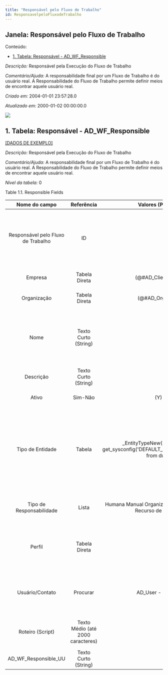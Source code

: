 ```yaml
---
title: "Responsável pelo Fluxo de Trabalho"
id: ResponsavelpeloFluxodeTrabalho
---
```

<div id="d206348e1" class="section chapter">

<div class="titlepage">

<div>

<div>

## Janela: Responsável pelo Fluxo de Trabalho

</div>

</div>

</div>

<div class="toc">

<div class="toc-title">

Conteúdo:

</div>

  - <span class="section">[1. Tabela: Responsável -
    AD\_WF\_Responsible](#d206348e23)</span>

</div>

<span class="emphasis">*Descrição:* </span> Responsável pela Execução do
Fluxo de Trabalho

<span class="emphasis">*Comentário/Ajuda:* </span>A responsabilidade
final por um Fluxo de Trabalho é do usuário real. A Responsabilidade do
Fluxo de Trabalho permite definir meios de encontrar aquele usuário
real.

<span class="emphasis"> *Criado em:* </span>2004-01-01 23:57:28.0

<span class="emphasis">*Atualizado em:* </span>2000-01-02 00:00:00.0

![](/img/manual/ResponsavelpeloFluxodeTrabalho.png)

<div id="d206348e23" class="section section">

<div class="titlepage">

<div>

<div>

## 1. Tabela: Responsável - AD\_WF\_Responsible

</div>

</div>

</div>

[\[DADOS DE EXEMPLO\]](data/AD_WF_Responsible_data)

<span class="emphasis">*Descrição:*</span> Responsável pela Execução do
Fluxo de Trabalho

<span class="emphasis">*Comentário/Ajuda:* </span> A responsabilidade
final por um Fluxo de Trabalho é do usuário real. A Responsabilidade do
Fluxo de Trabalho permite definir meios de encontrar aquele usuário
real.

<span class="emphasis">*Nível da tabela:* </span>0

</div>

<div id="d206348e40" class="table">

<div class="table-title">

Table 1.1. Responsible
Fields

</div>

<div class="table-contents">

|           Nome do campo            |            Referência             |                                   Valores (Padrão)                                   |     Chave restritiva     |                            Regra de validação                            |                            Descrição                             |                                                                                          Comentário/Ajuda                                                                                           |
| :--------------------------------: | :-------------------------------: | :----------------------------------------------------------------------------------: | :----------------------: | :----------------------------------------------------------------------: | :--------------------------------------------------------------: | :-------------------------------------------------------------------------------------------------------------------------------------------------------------------------------------------------: |
| Responsável pelo Fluxo de Trabalho |                ID                 |                                                                                      |                          |                                                                          |                Responsible for Workflow Execution                |                             The ultimate responsibility for a workflow is with an actual user. The Workflow Responsible allows to define ways to find that actual User.                             |
|              Empresa               |           Tabela Direta           |                                 (@\#AD\_Client\_ID@)                                 |                          |                    AD\_Client.AD\_Client\_ID \< \> 0                     |                (semelhante ao primeiro relatório)                |                                                                                         (ver o mesmo acima)                                                                                         |
|            Organização             |           Tabela Direta           |                                  (@\#AD\_Org\_ID@)                                   |  adorg\_adwfresponsible  |             (AD\_Org.IsSummary='N' OR AD\_Org.AD\_Org\_ID=0)             |                (semelhante ao primeiro relatório)                |                                                                                         (ver o mesmo acima)                                                                                         |
|                Nome                |       Texto Curto (String)        |                                                                                      |                          |                                                                          |              Alphanumeric identifier of the entity               |                            The name of an entity (record) is used as an default search option in addition to the search key. The name is up to 60 characters in length.                             |
|             Descrição              |       Texto Curto (String)        |                                                                                      |                          |                                                                          |             Optional short description of the record             |                                                                             A description is limited to 255 characters.                                                                             |
|               Ativo                |              Sim-Não              |                                         (Y)                                          |                          |                                                                          |                (semelhante ao primeiro relatório)                |                                                                                         (ver o mesmo acima)                                                                                         |
|          Tipo de Entidade          |              Tabela               | \_EntityTypeNew(@SQL=select get\_sysconfig('DEFAULT\_ENTITYTYPE','U',0,0) from dual) | entityt\_adwfresponsible |      <span class="emphasis">*ReadOnly Logic*</span>: @EntityType@=D      | Dictionary Entity Type; Determines ownership and synchronization | The Entity Types "Dictionary", "iDempiere" and "Application" might be automatically synchronized and customizations deleted or overwritten. For customizations, copy the entity and select "User"\! |
|      Tipo de Responsabilidade      |               Lista               |             Humana Manual Organização Papel (Função) Recurso de Sistema              |                          |                                                                          |            Type of the Responsibility for a workflow             |                                                             Type how the responsible user for the execution of a workflow is determined                                                             |
|               Perfil               |           Tabela Direta           |                                                                                      | adrole\_adwfresponsible  | AD\_Role.AD\_Client\_ID=@\#AD\_Client\_ID@ AND AD\_Role.IsMasterRole='N' |                       Responsibility Role                        |                                                      The Role determines security and access a user who has this Role will have in the System.                                                      |
|          Usuário/Contato           |             Procurar              |                                 AD\_User - Internal                                  | aduser\_adwfresponsible  |                                                                          |  User within the system - Internal or Business Partner Contact   |                                            The User identifies a unique user in the system. This could be an internal user or a business partner contact                                            |
|          Roteiro (Script)          | Texto Médio (até 2000 caracteres) |                                                                                      |                          |                                                                          |         Dynamic Java Language Script to calculate result         |                                                                Use Java language constructs to define the result of the calculation                                                                 |
|      AD\_WF\_Responsible\_UU       |       Texto Curto (String)        |                                                                                      |                          |                                                                          |                                                                  |                                                                                                                                                                                                     |

</div>

</div>

  

</div>
